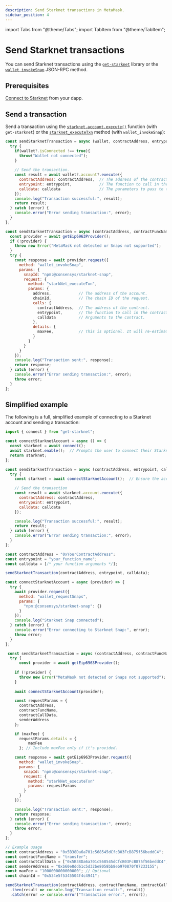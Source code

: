 ```yaml
---
description: Send Starknet transactions in MetaMask.
sidebar_position: 4
---
```


import Tabs from "@theme/Tabs";
import TabItem from "@theme/TabItem";

# Send Starknet transactions

You can send Starknet transactions using the
[`get-starknet`](https://github.com/starknet-io/get-starknet) library or the
[`wallet_invokeSnap`](/snaps/reference/wallet-api-for-snaps/#wallet_invokesnap) JSON-RPC method.

## Prerequisites

[Connect to Starknet](connect-to-starknet.md) from your dapp.

## Send a transaction

Send a transaction using the
[`starknet.account.execute()`](https://starknetjs.com/docs/api/classes/accountinterface/#execute)
function (with `get-starknet`) or the
[`starknet_executeTxn`](../../../reference/non-evm-apis/starknet-snap-api.md#starknet_executetxn)
method (with `wallet_invokeSnap`):

<Tabs>
  <TabItem value="get-starknet" default>

  ```javascript
  const sendStarknetTransaction = async (wallet, contractAddress, entrypoint, calldata) => {
    try {
      if(wallet?.isConnected !== true){
        throw("Wallet not connected");
      } 
    
      // Send the transaction.
      const result = await wallet?.account?.execute({
        contractAddress: contractAddress,  // The address of the contract.
        entrypoint: entrypoint,            // The function to call in the contract.
        calldata: calldata                 // The parameters to pass to the function.
      });
      console.log("Transaction successful:", result);
      return result;
    } catch (error) {
      console.error("Error sending transaction:", error);
    }
  };
  ```

  </TabItem>
  <TabItem value="wallet_invokeSnap">

  ```javascript
  const sendStarknetTransaction = async (contractAddress, contractFuncName, contractCallData, address, chainId, maxFee = null) => {
    const provider = await getEip6963Provider();
    if (!provider) {
      throw new Error("MetaMask not detected or Snaps not supported");
    }
    try {
      const response = await provider.request({
        method: "wallet_invokeSnap",
        params: {
          snapId: "npm:@consensys/starknet-snap",
          request: {
            method: "starkNet_executeTxn",
            params: {
              address,            // The address of the account.
              chainId,            // The chain ID of the request.
              calls: {
                contractAddress,  // The address of the contract.
                entrypoint,       // The function to call in the contract.
                calldata          // Arguments to the contract.
              },
              details: {
                maxFee,           // This is optional. It will re-estimate in the snap if not provided.
              }
            }
          }
        }
      });
      console.log("Transaction sent:", response);
      return response;
    } catch (error) {
      console.error("Error sending transaction:", error);
      throw error;
    }
  };
  ```

  </TabItem> 
</Tabs>

## Simplified example

The following is a full, simplified example of connecting to a Starknet account and sending a transaction:

<Tabs>
  <TabItem value="get-starknet" default>

  ```javascript
  import { connect } from "get-starknet";

  const connectStarknetAccount = async () => {
    const starknet = await connect();
    await starknet.enable();  // Prompts the user to connect their Starknet account using MetaMask
    return starknet;
  };

  const sendStarknetTransaction = async (contractAddress, entrypoint, calldata) => {
    try {
      const starknet = await connectStarknetAccount();  // Ensure the account is connected

      // Send the transaction
      const result = await starknet.account.execute({
        contractAddress: contractAddress, 
        entrypoint: entrypoint,            
        calldata: calldata                 
      });

      console.log("Transaction successful:", result);
      return result;
    } catch (error) {
      console.error("Error sending transaction:", error);
    }
  };

  const contractAddress = "0xYourContractAddress";  
  const entrypoint = "your_function_name";          
  const calldata = [/* your function arguments */]; 

  sendStarknetTransaction(contractAddress, entrypoint, calldata);
  ```

  </TabItem>
  <TabItem value="wallet_invokeSnap">

  ```javascript
  const connectStarknetAccount = async (provider) => {
    try {
      await provider.request({
        method: "wallet_requestSnaps",
        params: {
          "npm:@consensys/starknet-snap": {}
        }
      });
      console.log("Starknet Snap connected");
    } catch (error) {
      console.error("Error connecting to Starknet Snap:", error);
      throw error;
    }
  };

   const sendStarknetTransaction = async (contractAddress, contractFuncName, contractCallData, address, chainId, maxFee = null) => {
    try {
        const provider = await getEip6963Provider();
      
      if (!provider) {
        throw new Error("MetaMask not detected or Snaps not supported");
      }
      
      await connectStarknetAccount(provider);

      const requestParams = {
        contractAddress,
        contractFuncName,
        contractCallData,
        senderAddress
      };

      if (maxFee) {
        requestParams.details = {
            maxFee
        }; // Include maxFee only if it's provided.

      const response = await getEip6963Provider.request({
        method: "wallet_invokeSnap",
        params: {
          snapId: "npm:@consensys/starknet-snap",
          request: {
            method: "starkNet_executeTxn"
            params: requestParams
          }
        }
      });

      console.log("Transaction sent:", response);
      return response;
    } catch (error) {
      console.error("Error sending transaction:", error);
      throw error;
    }
  };

  // Example usage
  const contractAddress = "0x5B38Da6a701c568545dCfcB03FcB875f56beddC4";
  const contractFuncName = "transfer";
  const contractCallData = ["0x5B38Da6a701c568545dCfcB03FcB875f56beddC4", "1000"];
  const senderAddress = "0xb60e8dd61c5d32be8058bb8eb970870f07233155";
  const maxFee = "1000000000000000"; // Optional
  const chainId = "0x534e5f5345504f4c4941";

  sendStarknetTransaction(contractAddress, contractFuncName, contractCallData, senderAddress, chainId, maxFee)
    .then(result => console.log("Transaction result:", result))
    .catch(error => console.error("Transaction error:", error));
  ```

  </TabItem> 
</Tabs>